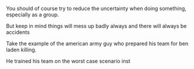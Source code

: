
You should of course try to reduce the uncertainty when doing something, especially as a group. 

But keep in mind things will mess up badly always and there will always be accidents

Take the example of the american army guy who prepared his team for ben laden killing. 

He trained his team on the worst case scenario inst